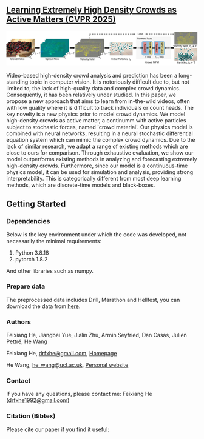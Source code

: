 ## [Learning Extremely High Density Crowds as Active Matters (CVPR 2025)](https://arxiv.org/abs/2503.12168)
![Paper Image](./framework.jpg)

Video-based high-density crowd analysis and prediction has been a long-standing topic in computer vision. It is notoriously difficult due to, but not limited to, the lack of high-quality data and complex crowd dynamics. Consequently, it has been relatively under studied. In this paper, we propose a new approach that aims to learn from in-the-wild videos, often with low quality where it is difficult to track individuals or count heads. The key novelty is a new physics prior to model crowd dynamics. We model high-density crowds as active matter, a continumm with active particles subject to stochastic forces, named `crowd material'. Our physics model is combined with neural networks, resulting in a neural stochastic differential equation system which can mimic the complex crowd dynamics. Due to the lack of similar research, we adapt a range of existing methods which are close to ours for comparison. Through exhaustive evaluation, we show our model outperforms existing methods in analyzing and forecasting extremely high-density crowds. Furthermore, since our model is a continuous-time physics model, it can be used for simulation and analysis, providing strong interpretability. This is categorically different from most deep learning methods, which are discrete-time models and black-boxes.

## Getting Started
### Dependencies
Below is the key environment under which the code was developed, not necessarily the minimal requirements:

1. Python 3.8.18
2. pytorch 1.8.2

And other libraries such as numpy.

### Prepare data
The preprocessed data includes Drill, Marathon and Hellfest, you can download the data from [here](http://pan.csu.edu.cn:80/link/58A31DB82E0F4AE4493F4259AE381854).

### Authors
Feixiang He, Jiangbei Yue, Jialin Zhu, Armin Seyfried, Dan Casas, Julien Pettré, He Wang

Feixiang He, drfxhe@gmail.com, [Homepage](https://feixianghe.github.io/)

He Wang, he_wang@ucl.ac.uk, [Personal website](https://drhewang.com)

### Contact
If you have any questions, please contact me: Feixiang He (drfxhe1992@gmail.com)

### Citation (Bibtex)
Please cite our paper if you find it useful:

